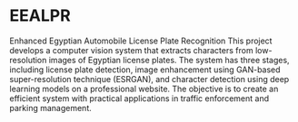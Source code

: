 # EEALPR
Enhanced Egyptian Automobile License Plate Recognition
This project develops a computer vision system that extracts characters from low-resolution images of Egyptian license plates. 
The system has three stages, including license plate detection, image enhancement using GAN-based super-resolution technique (ESRGAN), 
and character detection using deep learning models on a professional website. 
The objective is to create an efficient system with practical applications in traffic enforcement and parking management.
